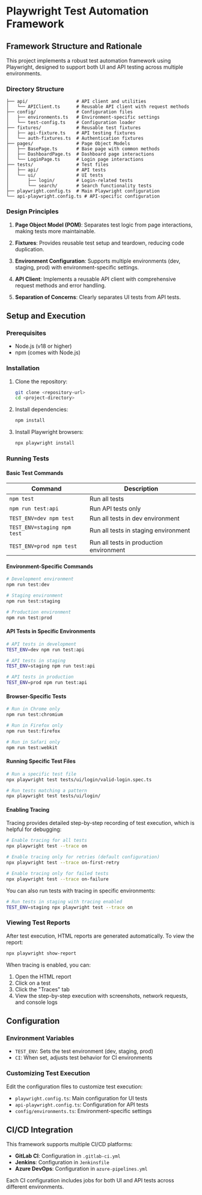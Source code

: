 # Playwright Test Automation Framework

## Framework Structure and Rationale

This project implements a robust test automation framework using Playwright, designed to support both UI and API testing across multiple environments.

### Directory Structure

```
├── api/                  # API client and utilities
│   └── APIClient.ts      # Reusable API client with request methods
├── config/               # Configuration files
│   ├── environments.ts   # Environment-specific settings
│   └── test-config.ts    # Configuration loader
├── fixtures/             # Reusable test fixtures
│   ├── api-fixture.ts    # API testing fixtures
│   └── auth-fixtures.ts  # Authentication fixtures
├── pages/                # Page Object Models
│   ├── BasePage.ts       # Base page with common methods
│   ├── DashboardPage.ts  # Dashboard page interactions
│   └── LoginPage.ts      # Login page interactions
├── tests/                # Test files
│   ├── api/              # API tests
│   └── ui/               # UI tests
│       ├── login/        # Login-related tests
│       └── search/       # Search functionality tests
├── playwright.config.ts  # Main Playwright configuration
└── api-playwright.config.ts # API-specific configuration
```

### Design Principles

1. **Page Object Model (POM)**: Separates test logic from page interactions, making tests more maintainable.

2. **Fixtures**: Provides reusable test setup and teardown, reducing code duplication.

3. **Environment Configuration**: Supports multiple environments (dev, staging, prod) with environment-specific settings.

4. **API Client**: Implements a reusable API client with comprehensive request methods and error handling.

5. **Separation of Concerns**: Clearly separates UI tests from API tests.

## Setup and Execution

### Prerequisites

- Node.js (v18 or higher)
- npm (comes with Node.js)

### Installation

1. Clone the repository:
   ```bash
   git clone <repository-url>
   cd <project-directory>
   ```

2. Install dependencies:
   ```bash
   npm install
   ```

3. Install Playwright browsers:
   ```bash
   npx playwright install
   ```

### Running Tests

#### Basic Test Commands

| Command | Description |
|---------|-------------|
| `npm test` | Run all tests |
| `npm run test:api` | Run API tests only |
| `TEST_ENV=dev npm test` | Run all tests in dev environment |
| `TEST_ENV=staging npm test` | Run all tests in staging environment |
| `TEST_ENV=prod npm test` | Run all tests in production environment |

#### Environment-Specific Commands

```bash
# Development environment
npm run test:dev

# Staging environment
npm run test:staging

# Production environment
npm run test:prod
```

#### API Tests in Specific Environments

```bash
# API tests in development
TEST_ENV=dev npm run test:api

# API tests in staging
TEST_ENV=staging npm run test:api

# API tests in production
TEST_ENV=prod npm run test:api
```

#### Browser-Specific Tests

```bash
# Run in Chrome only
npm run test:chromium

# Run in Firefox only
npm run test:firefox

# Run in Safari only
npm run test:webkit
```

#### Running Specific Test Files

```bash
# Run a specific test file
npx playwright test tests/ui/login/valid-login.spec.ts

# Run tests matching a pattern
npx playwright test tests/ui/login/
```

#### Enabling Tracing

Tracing provides detailed step-by-step recording of test execution, which is helpful for debugging:

```bash
# Enable tracing for all tests
npx playwright test --trace on

# Enable tracing only for retries (default configuration)
npx playwright test --trace on-first-retry

# Enable tracing only for failed tests
npx playwright test --trace on-failure
```

You can also run tests with tracing in specific environments:

```bash
# Run tests in staging with tracing enabled
TEST_ENV=staging npx playwright test --trace on
```

### Viewing Test Reports

After test execution, HTML reports are generated automatically. To view the report:

```bash
npx playwright show-report
```

When tracing is enabled, you can:
1. Open the HTML report
2. Click on a test
3. Click the "Traces" tab
4. View the step-by-step execution with screenshots, network requests, and console logs

## Configuration

### Environment Variables

- `TEST_ENV`: Sets the test environment (dev, staging, prod)
- `CI`: When set, adjusts test behavior for CI environments

### Customizing Test Execution

Edit the configuration files to customize test execution:

- `playwright.config.ts`: Main configuration for UI tests
- `api-playwright.config.ts`: Configuration for API tests
- `config/environments.ts`: Environment-specific settings

## CI/CD Integration

This framework supports multiple CI/CD platforms:

- **GitLab CI**: Configuration in `.gitlab-ci.yml`
- **Jenkins**: Configuration in `Jenkinsfile`
- **Azure DevOps**: Configuration in `azure-pipelines.yml`

Each CI configuration includes jobs for both UI and API tests across different environments.
